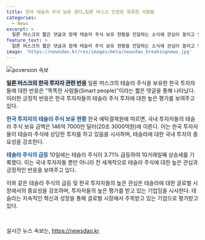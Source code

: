 ```yaml
---
title: 한국 테슬라 주식 보유 최다…일론 머스크 인정한 똑똑한 사람들
categories:
  - News
excerpt: >
  일론 머스크의 짧은 댓글과 함께 테슬라 주식 보유 현황을 전달하는 소식에 관심이 쏠리고 있다. 한국 투자자들이 테슬라 주식을 가장 많이 보유하고 있음을 강조하며, 이에 일론 머스크가 똑똑한 사람들(Smart people)이라고 반응했다. 이로써 주목받는 테슬라의 상승세와 함께 한국인 투자자들의 활발한 관심이 이어지고 있음을 보여주고 있다.
feature_text: >
  일론 머스크의 짧은 댓글과 함께 테슬라 주식 보유 현황을 전달하는 소식에 관심이 쏠리고 있다. 한국 투자자들이 테슬라 주식을 가장 많이 보유하고 있음을 강조하며, 이에 일론 머스크가 똑똑한 사람들(Smart people)이라고 반응했다. 이로써 주목받는 테슬라의 상승세와 함께 한국인 투자자들의 활발한 관심이 이어지고 있음을 보여주고 있다.
image: 'https://newsdao.kr/res/images/meta/newsdao_breakingnews.jpg'
---
```


<p><img src="https://newsdao.kr/res/images/meta/newsdao_breakingnews.jpg" alt="pcversion 속보" /></p>

<p><b><span style="background-color: #21538527;">일론 머스크의 한국 투자자 관련 반응</span></b>
일론 머스크의 테슬라 주식을 보유한 한국 투자자들에 대한 반응은 "똑똑한 사람들(Smart people)"이라는 짧은 댓글을 통해 나타났다. 이러한 긍정적 반응은 한국 투자자들의 테슬라 주식 투자에 대한 높은 평가를 보여주고 있다.</p>

<p><b><span style="color: #1a5490;">한국 투자자의 테슬라 주식 보유 현황</span></b>
한국 예탁결제원에 따르면, 국내 투자자들의 테슬라 주식 보유 금액은 146억 7000만 달러(20조 3000억원)에 이른다. 이는 한국 투자자들이 테슬라 주식에 상당한 투자를 하고 있음을 시사하며, 테슬라에 대한 국내 투자의 중요성을 강조한다.</p>

<p><b><span style="color: #1a5490;">테슬라 주식의 급등</span></b>
10일에는 테슬라 주식이 3.71% 급등하여 10거래일째 상승세를 기록했다. 이는 국내 투자자들 뿐만 아니라 전 세계적으로 테슬라 주식에 대한 높은 관심과 긍정적인 반응을 보여주고 있다.</p>

<p>이와 같은 테슬라 주식의 급등 및 한국 투자자들의 높은 관심은 테슬라에 대한 글로벌 시장에서의 중요성을 강조하며, 투자자들의 높은 평가를 받고 있는 기업임을 시사한다. 테슬라는 지속적인 혁신과 성장을 통해 글로벌 시장에서 주목받고 있는 기업으로 평가받고 있다. </p>

<p data-ke-size="size16">&nbsp;</p>
실시간 뉴스 속보는, <a href="https://newsdao.kr" rel="dofollow">https://newsdao.kr</a>


